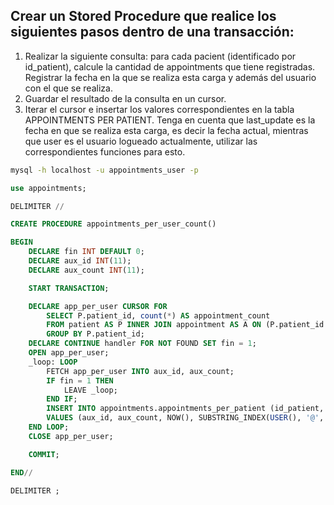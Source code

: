 ## Crear un Stored Procedure que realice los siguientes pasos dentro de una transacción:
1. Realizar la siguiente consulta: para cada pacient (identificado por id_patient), calcule la cantidad de appointments que tiene registradas. Registrar la fecha en la que se realiza esta carga y además del usuario con el que se realiza.
2. Guardar el resultado de la consulta en un cursor.
3. Iterar el cursor e insertar los valores correspondientes en la tabla APPOINTMENTS PER PATIENT. Tenga en cuenta que last_update es la fecha en que se realiza esta carga, es decir la fecha actual, mientras que user es el usuario logueado actualmente, utilizar las correspondientes funciones para esto. 


```bash
mysql -h localhost -u appointments_user -p
```
```sql
use appointments;

DELIMITER //

CREATE PROCEDURE appointments_per_user_count()

BEGIN
    DECLARE fin INT DEFAULT 0;
    DECLARE aux_id INT(11);
    DECLARE aux_count INT(11);

    START TRANSACTION; 

    DECLARE app_per_user CURSOR FOR 
        SELECT P.patient_id, count(*) AS appointment_count  
        FROM patient AS P INNER JOIN appointment AS A ON (P.patient_id = A.patient_id)
        GROUP BY P.patient_id;
    DECLARE CONTINUE handler FOR NOT FOUND SET fin = 1;
    OPEN app_per_user;
    _loop: LOOP
        FETCH app_per_user INTO aux_id, aux_count;
        IF fin = 1 THEN 
            LEAVE _loop;
        END IF;
        INSERT INTO appointments.appointments_per_patient (id_patient, count_appointments, last_update, `user` )
        VALUES (aux_id, aux_count, NOW(), SUBSTRING_INDEX(USER(), '@', 1));
    END LOOP;
    CLOSE app_per_user;

    COMMIT;

END//

DELIMITER ;
```